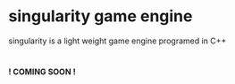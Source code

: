 # singularity game engine

singularity is a light weight game engine programed in C++
#
**! COMING SOON !**